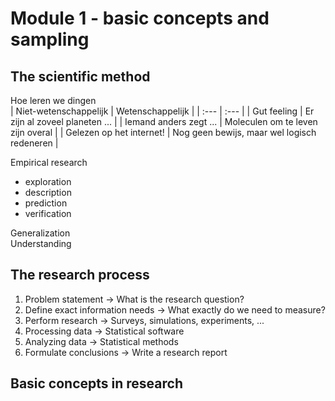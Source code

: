 # Module 1 - basic concepts and sampling

## The scientific method
Hoe leren we dingen  
| Niet-wetenschappelijk | Wetenschappelijk |
| :--- | :--- |
| Gut feeling | Er zijn al zoveel planeten ... |
| Iemand anders zegt ... | Moleculen om te leven zijn overal |
| Gelezen op het internet! | Nog geen bewijs, maar wel logisch redeneren |

Empirical research
- exploration
- description
- prediction
- verification

Generalization  
Understanding  

## The research process
1. Problem statement → What is the research question?
2. Define exact information needs → What exactly do we need to measure?
3. Perform research → Surveys, simulations, experiments, ...
4. Processing data → Statistical software
5. Analyzing data → Statistical methods
6. Formulate conclusions → Write a research report

## Basic concepts in research